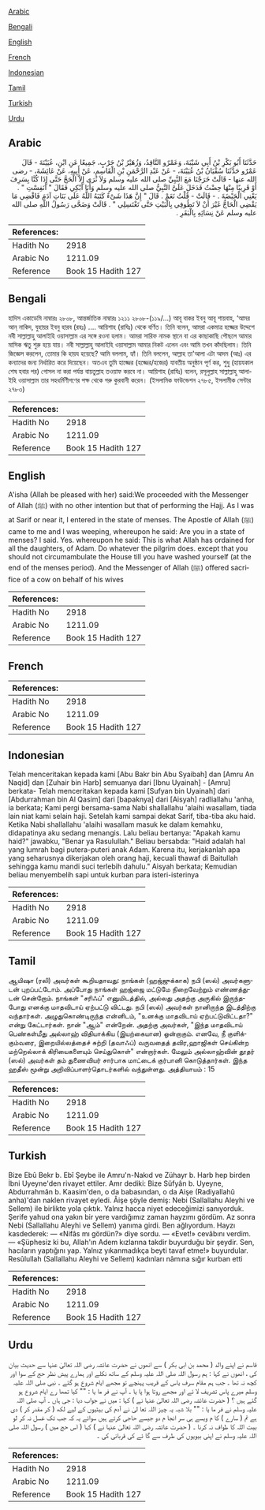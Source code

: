 [Arabic](#arabic)

[Bengali](#bengali)

[English](#english)

[French](#french)

[Indonesian](#indonesian)

[Tamil](#tamil)

[Turkish](#turkish)

[Urdu](#urdu)

## Arabic


<div dir="rtl" lang="ar" style={{fontSize:'larger',backgroundColor:'#f8f9fa',padding:20}}>
حَدَّثَنَا أَبُو بَكْرِ بْنُ أَبِي شَيْبَةَ، وَعَمْرٌو النَّاقِدُ، وَزُهَيْرُ بْنُ حَرْبٍ، جَمِيعًا عَنِ ابْنِ، عُيَيْنَةَ - قَالَ عَمْرٌو حَدَّثَنَا سُفْيَانُ بْنُ عُيَيْنَةَ، - عَنْ عَبْدِ الرَّحْمَنِ بْنِ الْقَاسِمِ، عَنْ أَبِيهِ، عَنْ عَائِشَةَ، - رضى الله عنها - قَالَتْ خَرَجْنَا مَعَ النَّبِيِّ صلى الله عليه وسلم وَلاَ نُرَى إِلاَّ الْحَجَّ حَتَّى إِذَا كُنَّا بِسَرِفَ أَوْ قَرِيبًا مِنْهَا حِضْتُ فَدَخَلَ عَلَىَّ النَّبِيُّ صلى الله عليه وسلم وَأَنَا أَبْكِي فَقَالَ ‏"‏ أَنَفِسْتِ ‏"‏ ‏.‏ يَعْنِي الْحَيْضَةَ ‏.‏ - قَالَتْ - قُلْتُ نَعَمْ ‏.‏ قَالَ ‏"‏ إِنَّ هَذَا شَىْءٌ كَتَبَهُ اللَّهُ عَلَى بَنَاتِ آدَمَ فَاقْضِي مَا يَقْضِي الْحَاجُّ غَيْرَ أَنْ لاَ تَطُوفِي بِالْبَيْتِ حَتَّى تَغْتَسِلِي ‏"‏ ‏.‏ قَالَتْ وَضَحَّى رَسُولُ اللَّهِ صلى الله عليه وسلم عَنْ نِسَائِهِ بِالْبَقَرِ ‏.‏
</div>
<div style={{backgroundColor:'#f8f9fa',padding:20, marginBottom: 10}}><table> <thead> <tr> <th>References:</th> <th></th> </tr> </thead> <tbody><tr><td>Hadith No</td><td>2918</td></tr><tr><td>Arabic No</td><td>1211.09</td></tr><tr><td>Reference</td><td>Book 15 Hadith 127</td></tr></tbody></table></div>

## Bengali


<div dir="ltr" lang="bn" style={{fontSize:'larger',backgroundColor:'#f8f9fa',padding:20}}>
হাদিস একাডেমি নাম্বারঃ ২৮০৮, আন্তর্জাতিক নাম্বারঃ ১২১১ ২৮০৮-(১১৯/...) আবূ বাকর ইবনু আবূ শায়বাহ, ‘আমর আন্‌ নাকিদ, যুহায়র ইবনু হারব (রহঃ) …. আয়িশাহ (রাযিঃ) থেকে বর্ণিত। তিনি বলেন, আমরা একমাত্র হজ্জের উদ্দেশে নবী সাল্লাল্লাহু আলাইহি ওয়াসাল্লাম এর সঙ্গে রওনা হলাম। আমরা সারিফ নামক স্থানে বা এর কাছাকাছি পৌছলে আমার মাসিক ঋতু শুরু হয়ে যায়। নবী সাল্লাল্লাহু আলাইহি ওয়াসাল্লাম আমার নিকট এলেন এবং আমি তখন কাঁদছিলাম। তিনি জিজ্ঞেস করলেন, তোমার কি হায়য হয়েছে? আমি বললাম, হ্যাঁ। তিনি বললেন, আল্লাহ তা'আলা এটা আদম (আঃ) এর কন্যাদের জন্য নির্ধারিত করে দিয়েছেন। অতএব তুমি হাজ্জের (হজ্জের/হজের) যাবতীয় অনুষ্ঠান পূর্ণ কর, শুধু (হায়যকাল শেষ হবার পর) গোসল না করা পর্যন্ত বায়তুল্লাহ তওয়াফ করবে না। আয়িশাহ (রাযিঃ) বলেন, রসূলুল্লাহ সাল্লাল্লাহু আলাইহি ওয়াসাল্লাম তার সহধর্মিণীগণের পক্ষ থেকে গরু কুরবানী করেন। (ইসলামিক ফাউন্ডেশন ২৭৮৫, ইসলামীক সেন্টার ২৭৮৩)
</div>
<div style={{backgroundColor:'#f8f9fa',padding:20, marginBottom: 10}}><table> <thead> <tr> <th>References:</th> <th></th> </tr> </thead> <tbody><tr><td>Hadith No</td><td>2918</td></tr><tr><td>Arabic No</td><td>1211.09</td></tr><tr><td>Reference</td><td>Book 15 Hadith 127</td></tr></tbody></table></div>

## English


<div dir="ltr" lang="en" style={{fontSize:'larger',backgroundColor:'#f8f9fa',padding:20}}>
A'isha (Allah be pleased with her) said:We proceeded with the Messenger of Allah (ﷺ) with no other intention but that of performing the Hajj. As I was at Sarif or near it, I entered in the state of menses. The Apostle of Allah (ﷺ) came to me and I was weeping, whereupon he said: Are you in a state of menses? I said. Yes. whereupon he said: This is what Allah has ordained for all the daughters, of Adam. Do whatever the pilgrim does. except that you should not circumambulate the House till you have washed yourself (at the end of the menses period). And the Messenger of Allah (ﷺ) offered sacrifice of a cow on behalf of his wives
</div>
<div style={{backgroundColor:'#f8f9fa',padding:20, marginBottom: 10}}><table> <thead> <tr> <th>References:</th> <th></th> </tr> </thead> <tbody><tr><td>Hadith No</td><td>2918</td></tr><tr><td>Arabic No</td><td>1211.09</td></tr><tr><td>Reference</td><td>Book 15 Hadith 127</td></tr></tbody></table></div>

## French


<div dir="ltr" lang="fr" style={{fontSize:'larger',backgroundColor:'#f8f9fa',padding:20}}>

</div>
<div style={{backgroundColor:'#f8f9fa',padding:20, marginBottom: 10}}><table> <thead> <tr> <th>References:</th> <th></th> </tr> </thead> <tbody><tr><td>Hadith No</td><td>2918</td></tr><tr><td>Arabic No</td><td>1211.09</td></tr><tr><td>Reference</td><td>Book 15 Hadith 127</td></tr></tbody></table></div>

## Indonesian


<div dir="ltr" lang="id" style={{fontSize:'larger',backgroundColor:'#f8f9fa',padding:20}}>
Telah menceritakan kepada kami [Abu Bakr bin Abu Syaibah] dan [Amru An Naqid] dan [Zuhair bin Harb] semuanya dari [Ibnu Uyainah] - [Amru] berkata- Telah menceritakan kepada kami [Sufyan bin Uyainah] dari [Abdurrahman bin Al Qasim] dari [bapaknya] dari [Aisyah] radliallahu 'anha, ia berkata; Kami pergi bersama-sama Nabi shallallahu 'alaihi wasallam, tiada lain niat kami selain haji. Setelah kami sampai dekat Sarif, tiba-tiba aku haid. Ketika Nabi shallallahu 'alaihi wasallam masuk ke dalam kemahku, didapatinya aku sedang menangis. Lalu beliau bertanya: "Apakah kamu haid?" jawabku, "Benar ya Rasulullah." Beliau bersabda: "Haid adalah hal yang lumrah bagi putera-puteri anak Adam. Karena itu, kerjakanlah apa yang seharusnya dikerjakan oleh orang haji, kecuali thawaf di Baitullah sehingga kamu mandi suci terlebih dahulu." Aisyah berkata; Kemudian beliau menyembelih sapi untuk kurban para isteri-isterinya
</div>
<div style={{backgroundColor:'#f8f9fa',padding:20, marginBottom: 10}}><table> <thead> <tr> <th>References:</th> <th></th> </tr> </thead> <tbody><tr><td>Hadith No</td><td>2918</td></tr><tr><td>Arabic No</td><td>1211.09</td></tr><tr><td>Reference</td><td>Book 15 Hadith 127</td></tr></tbody></table></div>

## Tamil


<div dir="ltr" lang="ta" style={{fontSize:'larger',backgroundColor:'#f8f9fa',padding:20}}>
ஆயிஷா (ரலி) அவர்கள் கூறியதாவது: நாங்கள் (ஹஜ்ஜுக்காக) நபி (ஸல்) அவர்களுடன் புறப்பட்டோம். அப்போது நாங்கள் ஹஜ்ஜை மட்டுமே நிறைவேற்றும் எண்ணத்துடன் சென்றோம். நாங்கள் "சரிஃப்" எனுமிடத்தில், அல்லது அதற்கு அருகில் இருந்தபோது எனக்கு மாதவிடாய் ஏற்பட்டு விட்டது. நபி (ஸல்) அவர்கள் நானிருந்த இடத்திற்கு வந்தார்கள். அழுதுகொண்டிருந்த என்னிடம், "உனக்கு மாதவிடாய் ஏற்பட்டுவிட்டதா?" என்று கேட்டார்கள். நான் "ஆம்" என்றேன். அதற்கு அவர்கள், "இந்த மாதவிடாய் பெண்கள்மீது அல்லாஹ் விதியாக்கிய (இயற்கையான) ஒன்றாகும். எனவே, நீ குளிக்கும்வரை, இறையில்லத்தைச் சுற்றி (தவாஃப்) வருவதைத் தவிர,ஹாஜிகள் செய்கின்ற மற்றெல்லாக் கிரியைகளையும் செய்துகொள்" என்றார்கள். மேலும் அல்லாஹ்வின் தூதர் (ஸல்) அவர்கள் தம் துணைவியர் சார்பாக மாட்டைக் குர்பானி கொடுத்தார்கள். இந்த ஹதீஸ் மூன்று அறிவிப்பாளர்தொடர்களில் வந்துள்ளது. அத்தியாயம் : 15
</div>
<div style={{backgroundColor:'#f8f9fa',padding:20, marginBottom: 10}}><table> <thead> <tr> <th>References:</th> <th></th> </tr> </thead> <tbody><tr><td>Hadith No</td><td>2918</td></tr><tr><td>Arabic No</td><td>1211.09</td></tr><tr><td>Reference</td><td>Book 15 Hadith 127</td></tr></tbody></table></div>

## Turkish


<div dir="ltr" lang="tr" style={{fontSize:'larger',backgroundColor:'#f8f9fa',padding:20}}>
Bize Ebû Bekr b. Ebî Şeybe ile Amru'n-Nakıd ve Zühayr b. Harb hep birden İbni Uyeyne'den rivayet ettiler. Amr dediki: Bize Süfyân b. Uyeyne, Abdurrahmân b. Kaasim'den, o da babasından, o da Aişe (Radiyallahû anha)'dan naklen rivayet eyledi. Âişe şöyle demiş: Nebi (Sallallahu Aleyhi ve Sellem) ile birlikte yola çıktık. Yalnız hacca niyet edeceğimizi sanıyorduk. Şerife yahud ona yakın bir yere vardığımız zaman hayzımı gördüm. Az sonra Nebi (Sallallahu Aleyhi ve Sellem) yanıma girdi. Ben ağlıyordum. Hayzı kasdederek: — «Nifâs mı gördün?» diye sordu. — «Evet!» cevâbını verdim. — «Şüphesiz ki bu, Allah'ın Adem kızlarına takdir buyurduğu bir şeydir. Sen, hacıların yaptığını yap. Yalnız yıkanmadıkça beyti tavaf etme!» buyurdular. Resûlullah (Sallallahu Aleyhi ve Sellem) kadınları nâmına sığır kurban etti
</div>
<div style={{backgroundColor:'#f8f9fa',padding:20, marginBottom: 10}}><table> <thead> <tr> <th>References:</th> <th></th> </tr> </thead> <tbody><tr><td>Hadith No</td><td>2918</td></tr><tr><td>Arabic No</td><td>1211.09</td></tr><tr><td>Reference</td><td>Book 15 Hadith 127</td></tr></tbody></table></div>

## Urdu


<div dir="rtl" lang="ur" style={{fontSize:'larger',backgroundColor:'#f8f9fa',padding:20}}>
قاسم نے اپنے والد ( محمد بن ابی بکر ) سے انھوں نے حضرت عائشہ رضی اللہ تعالیٰ عنہا سے حدیث بیان کی ، انھوں نے کہا : ہم رسول اللہ صلی اللہ علیہ وسلم کے ساتھ نکلے اور ہمارے پیش نظر حج کے سوا اور کچھ نہ تھا ۔ جب ہم مقام سرف یاس کے قریب پہنچے تو مجھے ایام شروع ہو گئے ۔ نبی صلی اللہ علیہ وسلم میرے پاس تشریف لا ئے اور مجھے روتا ہوا پا یا ۔ آپ نے فر ما یا : "" کیا تمھا رے ایام شروع ہو گئے ہیں ؟ ( حضرت عائشہ رضی اللہ تعالیٰ عنہا نے ) کہا : میں نے جواب دیا : جی ہاں ۔ آپ صلی اللہ علیہ وسلم نے فر ما یا : "" بلا شبہ یہ چیز اللہ تعا لیٰ نے آدم کی بیٹیوں کے لیے لکھ ( کر مقدر کر ) دی ہے تم ( سارے ) کا م ویسے ہی سر انجا م دو جیسے حاجی کرتے ہیں سوائے یہ کہ جب تک غسل نہ کر لو بیت اللہ کا طواف نہ کرنا ۔ ( حضرت عائشہ رضی اللہ تعالیٰ عنہا نے ) کہا ( اس حج میں ) رسول اللہ صلی اللہ علیہ وسلم نے اپنی بیویوں کی طرف سے گا ئے کی قربانی کی ۔
</div>
<div style={{backgroundColor:'#f8f9fa',padding:20, marginBottom: 10}}><table> <thead> <tr> <th>References:</th> <th></th> </tr> </thead> <tbody><tr><td>Hadith No</td><td>2918</td></tr><tr><td>Arabic No</td><td>1211.09</td></tr><tr><td>Reference</td><td>Book 15 Hadith 127</td></tr></tbody></table></div>